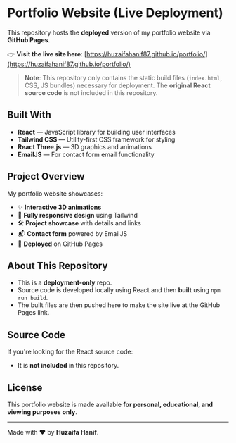 # Portfolio Website (Live Deployment)

This repository hosts the **deployed** version of my portfolio website via **GitHub Pages**.

👉 **Visit the live site here**: [https://huzaifahanif87.github.io/portfolio/](https://huzaifahanif87.github.io/portfolio/)

> **Note**: This repository only contains the static build files (`index.html`, CSS, JS bundles) necessary for deployment. The **original React source code** is not included in this repository.

## Built With

- **React** — JavaScript library for building user interfaces
- **Tailwind CSS** — Utility-first CSS framework for styling
- **React Three.js** — 3D graphics and animations
- **EmailJS** — For contact form email functionality

## Project Overview

My portfolio website showcases:

- ✨ **Interactive 3D animations**
- 📱 **Fully responsive design** using Tailwind
- 🛠️ **Project showcase** with details and links
- 📬 **Contact form** powered by EmailJS
- 🚀 **Deployed** on GitHub Pages

## About This Repository

- This is a **deployment-only** repo.
- Source code is developed locally using React and then **built** using `npm run build`.
- The built files are then pushed here to make the site live at the GitHub Pages link.

## Source Code

If you're looking for the React source code:
- It is **not included** in this repository.

## License

This portfolio website is made available **for personal, educational, and viewing purposes only**.

---

Made with ❤️ by **Huzaifa Hanif**.

